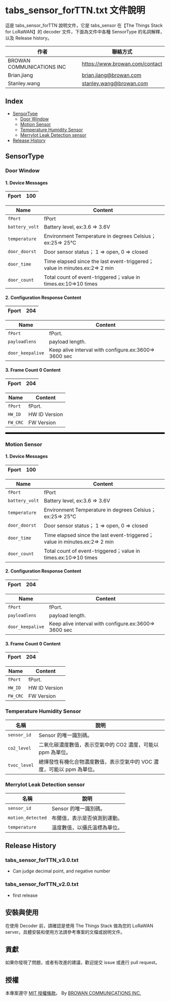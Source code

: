 # tabs_sensor_forTTN.txt 文件說明

這是 tabs_sensor_forTTN 說明文件，它是 tabs_sensor 在【The Things Stack for LoRaWAN】的 decoder 文件，下面為文件中各種 SensorType 的名詞解釋，以及 Release history。

| 作者            | 聯絡方式                                             |
|----------------|--------------------------------------------------|
|BROWAN COMMUNICATIONS INC|https://www.browan.com/contact|
|Brian.jiang|brian.jiang@browan.com|
|Stanley.wang|stanley.wang@browan.com|


## Index

- [SensorType](#sensortype)
    - [Door Window](#door-window)
    - [Motion Sensor](#motion-sensor)
    - [Temperature Humidity Sensor](#temperature-humidity-sensor)
    - [MerryIot Leak Detection sensor](#merryiot-leak-detection-sensor)
- [Release History](#release-history)

## SensorType

### Door Window
#### 1. Device Messages

| Fport | 100 |
|-----|------|

| Name            | Content                     |
|----------------|------------------------------|
| `fPort`    | fPort   |
| `battery_volt`    | Battery level, ex:3.6 => 3.6V   |
| `temperature`  | Environment Temperature in degrees Celsius；ex:25=> 25°C      |
| `door_doorst`     | Door sensor status； 1 => open, 0 => closed                  |
| `door_time`     | Time elapsed since the last event-triggered；value in minutes.ex:2=> 2 min|
| `door_count`     | Total count of event-triggered；value in times.ex:10=>10 times|

#### 2. Configuration Response Content

| Fport | 204 | 
|-----|------|

| Name            | Content                     |
|----------------|------------------------------|
| `fPort`    | fPort. |
| `payloadlens`    | payload length. |
| `door_keepalive`  | Keep alive interval with configure.ex:3600=> 3600 sec  |
#### 3. Frame Count 0 Content
| Fport | 204 |
|-----|------|

| Name            | Content                     |
|----------------|------------------------------|
| `fPort`    | fPort. |
| `HW_ID`  | HW ID Version  |
| `FW_CRC`  | FW Version |

<hr  style="border: none; height: 5px; background-color: black">

### Motion Sensor
#### 1. Device Messages

| Fport | 100 |
|-----|------|

| Name            | Content                     |
|----------------|------------------------------|
| `fPort`    | fPort   |
| `battery_volt`    | Battery level, ex:3.6 => 3.6V   |
| `temperature`  | Environment Temperature in degrees Celsius；ex:25=> 25°C      |
| `door_doorst`     | Door sensor status； 1 => open, 0 => closed                  |
| `door_time`     | Time elapsed since the last event-triggered；value in minutes.ex:2=> 2 min|
| `door_count`     | Total count of event-triggered；value in times.ex:10=>10 times|

#### 2. Configuration Response Content

| Fport | 204 | 
|-----|------|

| Name            | Content                     |
|----------------|------------------------------|
| `fPort`    | fPort. |
| `payloadlens`    | payload length. |
| `door_keepalive`  | Keep alive interval with configure.ex:3600=> 3600 sec  |
#### 3. Frame Count 0 Content
| Fport | 204 |
|-----|------|

| Name            | Content                     |
|----------------|------------------------------|
| `fPort`    | fPort. |
| `HW_ID`  | HW ID Version  |
| `FW_CRC`  | FW Version |

### Temperature Humidity Sensor 

| 名稱          | 說明                                         |
|--------------|----------------------------------------------|
| `sensor_id`  | Sensor 的唯一識別碼。                         |
| `co2_level`  | 二氧化碳濃度數值，表示空氣中的 CO2 濃度，可能以 ppm 為單位。|
| `tvoc_level` | 總揮發性有機化合物濃度數值，表示空氣中的 VOC 濃度，可能以 ppm 為單位。|

### MerryIot Leak Detection sensor

| 名稱              | 說明                                                |
|------------------|---------------------------------------------------|
| `sensor_id`      | Sensor 的唯一識別碼。                                |
| `motion_detected`| 布爾值，表示是否偵測到運動。                         |
| `temperature`    | 溫度數值，以攝氏溫標為單位。                          |


## Release History

### tabs_sensor_forTTN_v3.0.txt
- Can judge decimal point, and negative number

### tabs_sensor_forTTN_v2.0.txt

-  first release

## 安裝與使用

在使用 Decoder 前，請確認是使用 The Things Stack 做為您的 LoRaWAN server。具體安裝和使用方法請參考專案的文檔或說明文件。

## 貢獻

如果你發現了問題，或者有改進的建議，歡迎提交 issue 或進行 pull request。

## 授權

本專案遵守 [MIT 授權條款](LICENSE)。
By [BROWAN COMMUNICATIONS INC.](https://www.browan.com/tw)